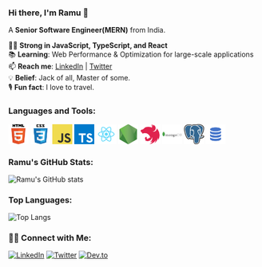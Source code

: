 ### Hi there, I'm Ramu 👋

A **Senior Software Engineer(MERN)** from India.

👨‍💻 **Strong in JavaScript, TypeScript, and React**  
📚 **Learning**: Web Performance & Optimization for large-scale applications  
📫 **Reach me**: [LinkedIn](https://linkedin.com/in/ramubugudi) | [Twitter](https://twitter.com/_iamramu)  
💡 **Belief**: Jack of all, Master of some.  
🎙 **Fun fact**: I love to travel.

### Languages and Tools:
<a href="https://raw.githubusercontent.com/github/explore/main/topics/html/html.png"><img src="https://raw.githubusercontent.com/github/explore/main/topics/html/html.png" alt="HTML5" width="40" height="40"/></a>
<a href="https://raw.githubusercontent.com/github/explore/main/topics/css/css.png"><img src="https://raw.githubusercontent.com/github/explore/main/topics/css/css.png" alt="CSS3" width="40" height="40"/></a>
<a href="https://raw.githubusercontent.com/github/explore/main/topics/javascript/javascript.png"><img src="https://raw.githubusercontent.com/github/explore/main/topics/javascript/javascript.png" alt="JavaScript" width="40" height="40"/></a>
<a href="https://raw.githubusercontent.com/github/explore/main/topics/typescript/typescript.png"><img src="https://raw.githubusercontent.com/github/explore/main/topics/typescript/typescript.png" alt="TypeScript" width="40" height="40"/></a>
<a href="https://raw.githubusercontent.com/github/explore/main/topics/react/react.png"><img src="https://raw.githubusercontent.com/github/explore/main/topics/react/react.png" alt="React" width="40" height="40"/></a>
<a href="https://raw.githubusercontent.com/github/explore/main/topics/nodejs/nodejs.png"><img src="https://raw.githubusercontent.com/github/explore/main/topics/nodejs/nodejs.png" alt="Node.js" width="40" height="40"/></a>
<a href="https://raw.githubusercontent.com/github/explore/main/topics/nestjs/nestjs.png"><img src="https://raw.githubusercontent.com/github/explore/main/topics/nestjs/nestjs.png" alt="NestJS" width="40" height="40"/></a>
<a href="https://raw.githubusercontent.com/github/explore/main/topics/mongodb/mongodb.png"><img src="https://raw.githubusercontent.com/github/explore/main/topics/mongodb/mongodb.png" alt="MongoDB" width="40" height="40"/></a>
<a href="https://raw.githubusercontent.com/github/explore/main/topics/postgresql/postgresql.png"><img src="https://raw.githubusercontent.com/github/explore/main/topics/postgresql/postgresql.png" alt="PostgreSQL" width="40" height="40"/></a>
<a href="https://raw.githubusercontent.com/github/explore/main/topics/sql/sql.png"><img src="https://raw.githubusercontent.com/github/explore/main/topics/sql/sql.png" alt="SQL" width="40" height="40"/></a>

### Ramu's GitHub Stats:
![Ramu's GitHub stats](https://github-readme-stats.vercel.app/api?username=bugudiramu&show_icons=true&hide_border=true&count_private=true&theme=dark)

### Top Languages:
![Top Langs](https://github-readme-stats.vercel.app/api/top-langs/?username=bugudiramu&layout=compact&hide_border=true&theme=dark)

### 🤝🏻 Connect with Me:
[![LinkedIn](https://img.shields.io/badge/-LinkedIn-blue?style=flat-square&logo=linkedin)](https://linkedin.com/in/ramubugudi)
[![Twitter](https://img.shields.io/badge/-Twitter-1DA1F2?style=flat-square&logo=twitter)](https://twitter.com/_iamramu)
[![Dev.to](https://img.shields.io/badge/-dev.to-black?style=flat-square&logo=dev.to)](https://dev.to/bugudiramu)
